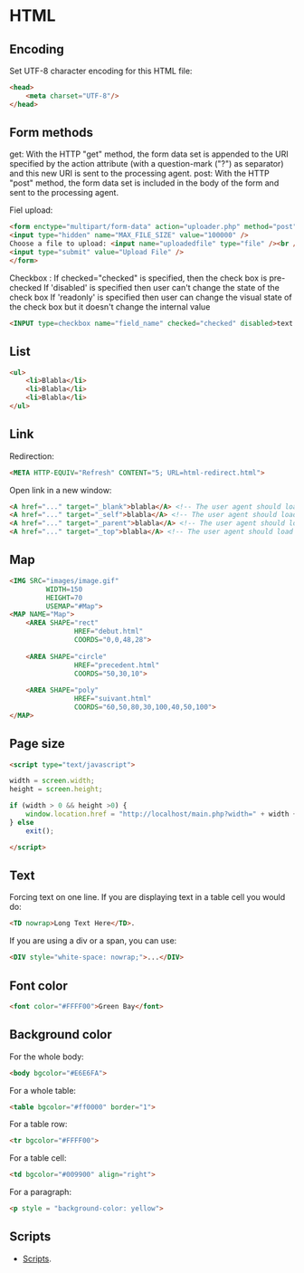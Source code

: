 HTML
====

## Encoding

Set UTF-8 character encoding for this HTML file:
```html
<head>
	<meta charset="UTF-8"/>
</head>
```

## Form methods

get: With the HTTP "get" method, the form data set is appended to the URI specified by the action attribute (with a question-mark ("?") as separator) and this new URI is sent to the processing agent.
post: With the HTTP "post" method, the form data set is included in the body of the form and sent to the processing agent.

Fiel upload:
```html
<form enctype="multipart/form-data" action="uploader.php" method="post">
<input type="hidden" name="MAX_FILE_SIZE" value="100000" />
Choose a file to upload: <input name="uploadedfile" type="file" /><br />
<input type="submit" value="Upload File" />
</form>
```

Checkbox :
If checked="checked" is specified, then the check box is pre-checked
If 'disabled' is specified then user can't change the state of the check box
If 'readonly' is specified then user can change the visual state of the check box but it doesn't change the internal value
```html
<INPUT type=checkbox name="field_name" checked="checked" disabled>text label
```

## List

```html
<ul>
	<li>Blabla</li>
	<li>Blabla</li>
	<li>Blabla</li>
</ul>
```

## Link

Redirection:
```html
<META HTTP-EQUIV="Refresh" CONTENT="5; URL=html-redirect.html">
```

Open link in a new window:
```html
<A href="..." target="_blank">blabla</A> <!-- The user agent should load the designated document in a new, unnamed window. -->
<A href="..." target="_self">blabla</A> <!-- The user agent should load the document in the same frame as the element that refers to this target. -->
<A href="..." target="_parent">blabla</A> <!-- The user agent should load the document into the immediate FRAMESET parent of the current frame. This value is equivalent to _self if the current frame has no parent. -->
<A href="..." target="_top">blabla</A> <!-- The user agent should load the document into the full, original window (thus canceling all other frames). This value is equivalent to _self if the current frame has no parent. -->
```

## Map

```html
<IMG SRC="images/image.gif"
		 WIDTH=150
		 HEIGHT=70
		 USEMAP="#Map">
<MAP NAME="Map">
	<AREA SHAPE="rect"
				HREF="debut.html"
				COORDS="0,0,48,28">
	
	<AREA SHAPE="circle"
				HREF="precedent.html"
				COORDS="50,30,10">
	
	<AREA SHAPE="poly"
				HREF="suivant.html"
				COORDS="60,50,80,30,100,40,50,100">
</MAP>
```

## Page size

```html
<script type="text/javascript">

width = screen.width;
height = screen.height;

if (width > 0 && height >0) {
    window.location.href = "http://localhost/main.php?width=" + width + "&height=" + height;
} else 
    exit();

</script>
```

## Text

Forcing text on one line.
If you are displaying text in a table cell you would do:
```html
<TD nowrap>Long Text Here</TD>.
```
If you are using a div or a span, you can use:
```html
<DIV style="white-space: nowrap;">...</DIV>
```

## Font color

```html
<font color="#FFFF00">Green Bay</font>
```

## Background color

For the whole body:
```html
<body bgcolor="#E6E6FA">
```

For a whole table:
```html
<table bgcolor="#ff0000" border="1">
```

For a table row:
```html
<tr bgcolor="#FFFF00">
```

For a table cell:
```html
<td bgcolor="#009900" align="right">
```

For a paragraph:
```html
<p style = "background-color: yellow">
```

## Scripts

 * [Scripts](file:///Users/pierrick/Google%20Drive/doc-sciences/computer%20science/HTML/Scripts%20in%20HTML%20documents.webarchive).
